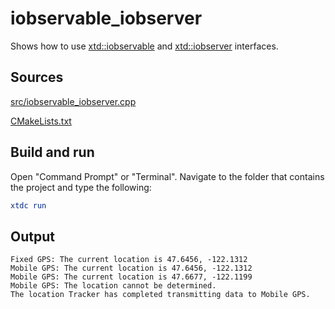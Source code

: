 # iobservable_iobserver

Shows how to use [xtd::iobservable](https://gammasoft71.github.io/xtd/reference_guides/latest/classxtd_1_1iobservable.html) and [xtd::iobserver](https://gammasoft71.github.io/xtd/reference_guides/latest/classxtd_1_1iobserver.html) interfaces.

## Sources

[src/iobservable_iobserver.cpp](src/iobservable_iobserver.cpp)

[CMakeLists.txt](CMakeLists.txt)

## Build and run

Open "Command Prompt" or "Terminal". Navigate to the folder that contains the project and type the following:

```cmake
xtdc run
```

## Output

```
Fixed GPS: The current location is 47.6456, -122.1312
Mobile GPS: The current location is 47.6456, -122.1312
Mobile GPS: The current location is 47.6677, -122.1199
Mobile GPS: The location cannot be determined.
The location Tracker has completed transmitting data to Mobile GPS.
```
